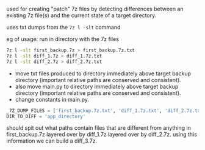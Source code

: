 used for creating "patch" 7z files by detecting differences between an existing 7z file(s) and the current state of a target directory.

uses txt dumps from the `7z l -slt` command

eg of usage:
run in directory with the 7z files
```bash
7z l -slt first_backup.7z > first_backup.7z.txt
7z l -slt diff_1.7z > diff_1.7z.txt
7z l -slt diff_2.7z > diff_2.7z.txt
```
- move txt files produced to directory immediately above target backup directory (important relative paths are conserved and consistent).
- also move main.py to directory immediately above target backup directory (important relative paths are conserved and consistent).
- change constants in main.py.
```py
_7Z_DUMP_FILES = ['first_backup.7z.txt', 'diff_1.7z.txt', 'diff_2.7z.txt']
DIR_TO_DIFF = 'app_directory'
```

should spit out what paths contain files that are different from anything in first_backup.7z layered over by diff_1.7z layered over by diff_2.7z. using this information we can build a diff_3.7z.
